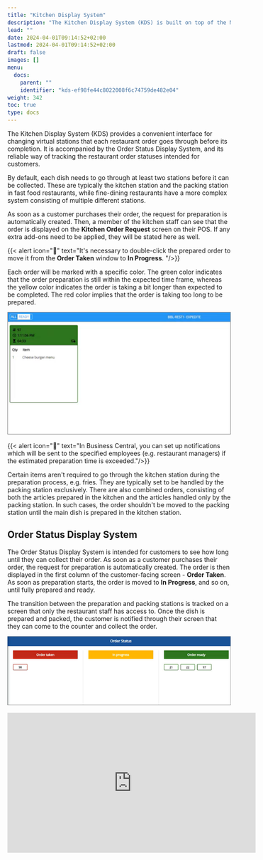 ```yaml
---
title: "Kitchen Display System"
description: "The Kitchen Display System (KDS) is built on top of the NP Restaurant module to provide convenient interface for changing virtual stations that each restaurant order goes through before its completion."
lead: ""
date: 2024-04-01T09:14:52+02:00
lastmod: 2024-04-01T09:14:52+02:00
draft: false
images: []
menu:
  docs:
    parent: ""
    identifier: "kds-ef98fe44c8022008f6c74759de482e04"
weight: 342
toc: true
type: docs
---
```


The Kitchen Display System (KDS) provides a convenient interface for changing virtual stations that each restaurant order goes through before its completion. It is accompanied by the Order Status Display System, and its reliable way of tracking the restaurant order statuses intended for customers.

By default, each dish needs to go through at least two stations before it can be collected. These are typically the kitchen station and the packing station in fast food restaurants, while fine-dining restaurants have a more complex system consisting of multiple different stations.

As soon as a customer purchases their order, the request for preparation is automatically created. Then, a member of the kitchen staff can see that the order is displayed on the **Kitchen Order Request** screen on their POS. If any extra add-ons need to be applied, they will be stated here as well.  

{{< alert icon="📝" text="It's necessary to double-click the prepared order to move it from the <b>Order Taken</b> window to <b>In Progress</b>. "/>}}

Each order will be marked with a specific color. The green color indicates that the order preparation is still within the expected time frame, whereas the yellow color indicates the order is taking a bit longer than expected to be completed. The red color implies that the order is taking too long to be prepared. 

![kds_staff](Images/kds_staff.png)

{{< alert icon="📝" text="In Business Central, you can set up notifications which will be sent to the specified employees (e.g. restaurant managers) if the estimated preparation time is exceeded."/>}}

Certain items aren't required to go through the kitchen station during the preparation process, e.g. fries. They are typically set to be handled by the packing station exclusively. There are also combined orders, consisting of both the articles prepared in the kitchen and the articles handled only by the packing station. In such cases, the order shouldn't be moved to the packing station until the main dish is prepared in the kitchen station.

## Order Status Display System

The Order Status Display System is intended for customers to see how long until they can collect their order. As soon as a customer purchases their order, the request for preparation is automatically created. The order is then displayed in the first column of the customer-facing screen - **Order Taken**. As soon as preparation starts, the order is moved to **In Progress**, and so on, until fully prepared and ready.

The transition between the preparation and packing stations is tracked on a screen that only the restaurant staff has access to. Once the dish is prepared and packed, the customer is notified through their screen that they can come to the counter and collect the order. 

![kds_customer](Images/kds_customer.png)

<iframe width="560" height="315" src="https://www.youtube.com/embed/FwkgHZAFeAU?si=7fTN_L-GRigdHNlL" title="YouTube video player" frameborder="0" allow="accelerometer; autoplay; clipboard-write; encrypted-media; gyroscope; picture-in-picture; web-share" allowfullscreen></iframe>